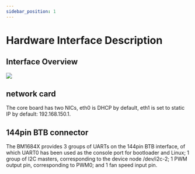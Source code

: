 ```yaml
---
sidebar_position: 1
---
```


# Hardware Interface Description

## Interface Overview

![](/img/aicore-bm1684x/mark_aicore_bm1684x.webp)

## network card

The core board has two NICs, eth0 is DHCP by default, eth1 is set to static IP by default: 192.168.150.1.

## 144pin BTB connector

The BM1684X provides 3 groups of UARTs on the 144pin BTB interface, of which UART0 has been used as the console port for bootloader and Linux; 1 group of I2C masters, corresponding to the device node /dev/i2c-2; 1 PWM output pin, corresponding to PWM0; and 1 fan speed input pin.
